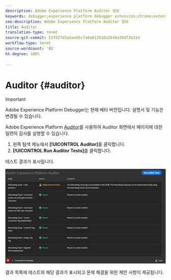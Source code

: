```yaml
---
description: Adobe Experience Platform Auditor 정보
keywords: debugger;experience platform debugger extension;chrome;extension;auditor;dtm;target
seo-description: Adobe Experience Platform Auditor 정보
title: Auditor
translation-type: tm+mt
source-git-commit: 53f027d5a5ae56c7a8e812b10a2649a38df3b31d
workflow-type: tm+mt
source-wordcount: '81'
ht-degree: 100%

---
```



# Auditor {#auditor}

>[!IMPORTANT]
>
>Adobe Experience Platform Debugger는 현재 베타 버전입니다. 설명서 및 기능은 변경될 수 있습니다.

Adobe Experience Platform [Auditor](https://docs.adobe.com/content/help/ko-KR/auditor/using/overview.html)를 사용하여 Auditor 화면에서 페이지에 대한 일련의 감사를 실행할 수 있습니다.

1. 왼쪽 탐색 메뉴에서 **[!UICONTROL Auditor]**&#x200B;를 클릭합니다.
1. **[!UICONTROL Run Auditor Tests]**&#x200B;를 클릭합니다.

테스트 결과가 표시됩니다.

![](assets/auditor-results.jpg)

결과 목록에 테스트와 해당 결과가 표시되고 문제 해결을 위한 제안 사항이 제공됩니다.